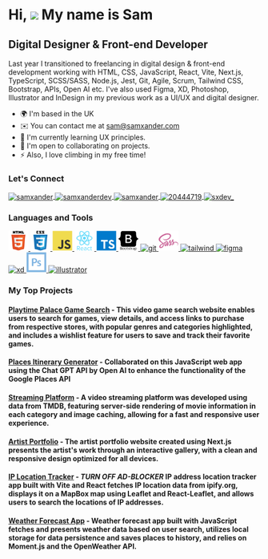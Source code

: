Hi, ![](https://user-images.githubusercontent.com/18350557/176309783-0785949b-9127-417c-8b55-ab5a4333674e.gif) My name is Sam
===========================================================================================================================

Digital Designer & Front-end Developer
-------------------

Last year I transitioned to freelancing in digital design & front-end development working with HTML, CSS, JavaScript, React, Vite, Next.js, TypeScript, SCSS/SASS, Node.js, Jest, Git, Agile, Scrum, Tailwind CSS, Bootstrap, APIs, Open AI etc. I've also used Figma, XD, Photoshop, Illustrator and InDesign in my previous work as a UI/UX and digital designer.

*   🌍  I'm based in the UK
*   ✉️  You can contact me at [sam@samxander.com](mailto:sam@samxander.com)
*   🧠  I'm currently learning UX principles.
*   🤝  I'm open to collaborating on projects.
*   ⚡  Also, I love climbing in my free time!

<h3 align="left">Let's Connect</h3>
<p align="left">
    <a href="https://dev.to/samxander" target="blank">
        <img align="center" src="https://raw.githubusercontent.com/rahuldkjain/github-profile-readme-generator/master/src/images/icons/Social/devto.svg" alt="samxander" height="30" width="40" />
    </a>
    <a href="https://twitter.com/samxanderdev" target="blank">
        <img align="center" src="https://raw.githubusercontent.com/rahuldkjain/github-profile-readme-generator/master/src/images/icons/Social/twitter.svg" alt="samxanderdev" height="30" width="40" />
    </a>
    <a href="https://linkedin.com/in/samxander" target="blank">
        <img align="center" src="https://raw.githubusercontent.com/rahuldkjain/github-profile-readme-generator/master/src/images/icons/Social/linked-in-alt.svg" alt="samxander" height="30" width="40" />
    </a>
    <a href="https://stackoverflow.com/users/20444719" target="blank">
        <img align="center" src="https://raw.githubusercontent.com/rahuldkjain/github-profile-readme-generator/master/src/images/icons/Social/stack-overflow.svg" alt="20444719" height="30" width="40" />
    </a>
    <a href="https://instagram.com/sxdev_" target="blank">
        <img align="center" src="https://raw.githubusercontent.com/rahuldkjain/github-profile-readme-generator/master/src/images/icons/Social/instagram.svg" alt="sxdev_" height="30" width="40" />
    </a>
</p>

<h3 align="left">Languages and Tools</h3>
<p align="left">
  	<a href="https://www.w3.org/html/" target="_blank" rel="noreferrer"> <img src="https://raw.githubusercontent.com/devicons/devicon/master/icons/html5/html5-original-wordmark.svg" alt="html5" width="40" height="40" /> </a>
  	<a href="https://www.w3schools.com/css/" target="_blank" rel="noreferrer"> <img src="https://raw.githubusercontent.com/devicons/devicon/master/icons/css3/css3-original-wordmark.svg" alt="css3" width="40" height="40" /> </a>  
 	<a href="https://developer.mozilla.org/en-US/docs/Web/JavaScript" target="_blank" rel="noreferrer">
        <img src="https://raw.githubusercontent.com/devicons/devicon/master/icons/javascript/javascript-original.svg" alt="javascript" width="40" height="40" />
    </a>
  	<a href="https://reactjs.org/" target="_blank" rel="noreferrer"> <img src="https://raw.githubusercontent.com/devicons/devicon/master/icons/react/react-original-wordmark.svg" alt="react" width="40" height="40" /> </a>
  	<a href="https://www.typescriptlang.org/" target="_blank" rel="noreferrer"> <img src="https://raw.githubusercontent.com/devicons/devicon/master/icons/typescript/typescript-original.svg" alt="typescript" width="40" height="40" /> </a>
  	<a href="https://getbootstrap.com" target="_blank" rel="noreferrer"> <img src="https://raw.githubusercontent.com/devicons/devicon/master/icons/bootstrap/bootstrap-plain-wordmark.svg" alt="bootstrap" width="40" height="40" /> </a>
    <a href="https://git-scm.com/" target="_blank" rel="noreferrer"> <img src="https://www.vectorlogo.zone/logos/git-scm/git-scm-icon.svg" alt="git" width="40" height="40" /> </a>
    <a href="https://sass-lang.com" target="_blank" rel="noreferrer"> <img src="https://raw.githubusercontent.com/devicons/devicon/master/icons/sass/sass-original.svg" alt="sass" width="40" height="40" /> </a>
    <a href="https://tailwindcss.com/" target="_blank" rel="noreferrer"> <img src="https://www.vectorlogo.zone/logos/tailwindcss/tailwindcss-icon.svg" alt="tailwind" width="40" height="40" /> </a>
    <a href="https://www.figma.com/" target="_blank" rel="noreferrer"> <img src="https://www.vectorlogo.zone/logos/figma/figma-icon.svg" alt="figma" width="40" height="40" /> </a>
    <a href="https://www.adobe.com/products/xd.html" target="_blank" rel="noreferrer"> <img src="https://cdn.worldvectorlogo.com/logos/adobe-xd.svg" alt="xd" width="40" height="40" /> </a>
	<a href="https://www.photoshop.com/en" target="_blank" rel="noreferrer"> <img src="https://raw.githubusercontent.com/devicons/devicon/master/icons/photoshop/photoshop-line.svg" alt="photoshop" width="40" height="40" /> </a>
   	<a href="https://www.adobe.com/in/products/illustrator.html" target="_blank" rel="noreferrer"> <img src="https://www.vectorlogo.zone/logos/adobe_illustrator/adobe_illustrator-icon.svg" alt="illustrator" width="40" height="40" /> </a>
</p>

### My Top Projects
#### [Playtime Palace Game Search](https://playtime-palace.netlify.app/) - This video game search website enables users to search for games, view details, and access links to purchase from respective stores, with popular genres and categories highlighted, and includes a wishlist feature for users to save and track their favorite games.
#### [Places Itinerary Generator](https://places.itinerary.art-media.uk/) - Collaborated on this JavaScript web app using the Chat GPT API by Open AI to enhance the functionality of the Google Places API
#### [Streaming Platform](https://github.com/sam-xander/streaming-platform) - A video streaming platform was developed using data from TMDB, featuring server-side rendering of movie information in each category and image caching, allowing for a fast and responsive user experience.
#### [Artist Portfolio](https://github.com/sam-xander/rachel-hancock) - The artist portfolio website created using Next.js presents the artist's work through an interactive gallery, with a clean and responsive design optimized for all devices.
#### [IP Location Tracker](https://github.com/sam-xander/ip-location-tracker) - *TURN OFF AD-BLOCKER* IP address location tracker app built with Vite and React fetches IP location data from ipify.org, displays it on a MapBox map using Leaflet and React-Leaflet, and allows users to search the locations of IP addresses.
#### [Weather Forecast App](https://github.com/sam-xander/weather-forecast) - Weather forecast app built with JavaScript fetches and presents weather data based on user search, utilizes local storage for data persistence and saves places to history, and relies on Moment.js and the OpenWeather API.
